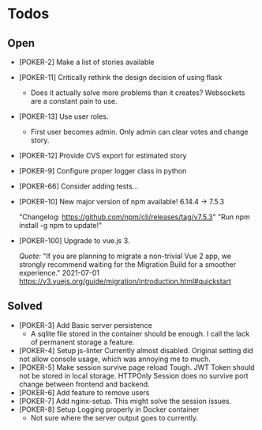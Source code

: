 # Todos

## Open
- [POKER-2] Make a list of stories available
- [POKER-11] Critically rethink the design decision of using flask
    - Does it actually solve more problems than it creates? Websockets are a constant pain to use.
- [POKER-13] Use user roles. 
   - First user becomes admin. Only admin can clear votes and change story. 
- [POKER-12] Provide CVS export for estimated story
- [POKER-9] Configure proper logger class in python  
- [POKER-66] Consider adding tests...
- [POKER-10] New major version of npm available! 6.14.4 → 7.5.3
  
  "Changelog: https://github.com/npm/cli/releases/tag/v7.5.3"
  "Run npm install -g npm to update!"

- [POKER-100] Upgrade to vue.js 3.
  
  _Quote:_ "If you are planning to migrate a non-trivial Vue 2 app, we strongly recommend waiting for the Migration Build for a 
  smoother experience." 2021-07-01
  https://v3.vuejs.org/guide/migration/introduction.html#quickstart  

## Solved
- [POKER-3] Add Basic server persistence
  - A sqlite file stored in the container should be enough. I call the lack of permanent storage a feature. 
- [POKER-4] Setup js-linter
  Currently almost disabled. Original setting did not allow
  console usage, which was annoying me to much.
- [POKER-5] Make session survive page reload
  Tough. JWT Token should not be stored in local storage. HTTPOnly Session
  does no survive port change between frontend and backend.
- [POKER-6] Add feature to remove users
- [POKER-7] Add nginx-setup.
  This might solve the session issues.
- [POKER-8] Setup Logging properly in Docker container
  - Not sure where the server output goes to currently.
  